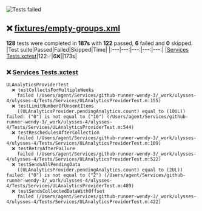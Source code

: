 ![Tests failed](https://img.shields.io/badge/tests-122%20passed%2C%206%20failed-critical)
## ❌ <a id="user-content-r0" href="#r0">fixtures/empty-groups.xml</a>
**128** tests were completed in **187s** with **122** passed, **6** failed and **0** skipped.
|Test suite|Passed|Failed|Skipped|Time|
|:---|---:|---:|---:|---:|
|[Services Tests.xctest](#r0s0)|122✅|6❌||173s|
### ❌ <a id="user-content-r0s0" href="#r0s0">Services Tests.xctest</a>
```
ULAnalyticsProviderTest
  ❌ testCollectsForMultipleWeeks
	failed (/Users/agent/Services/github-runner-wendy-3/_work/ulysses-4/ulysses-4/Tests/Services/ULAnalyticsProviderTest.m:155)
  ❌ testLimitNumberOfUnsentItems
	((ULAnalyticsProvider.pendingAnalytics.count) equal to (10UL)) failed: ("0") is not equal to ("10") (/Users/agent/Services/github-runner-wendy-3/_work/ulysses-4/ulysses-4/Tests/Services/ULAnalyticsProviderTest.m:544)
  ❌ testReschedulesAfterCollection
	failed (/Users/agent/Services/github-runner-wendy-3/_work/ulysses-4/ulysses-4/Tests/Services/ULAnalyticsProviderTest.m:109)
  ❌ testRetryAfterFailure
	failed (/Users/agent/Services/github-runner-wendy-3/_work/ulysses-4/ulysses-4/Tests/Services/ULAnalyticsProviderTest.m:522)
  ❌ testSendsAllPendingData
	((ULAnalyticsProvider.pendingAnalytics.count) equal to (2UL)) failed: ("0") is not equal to ("2") (/Users/agent/Services/github-runner-wendy-3/_work/ulysses-4/ulysses-4/Tests/Services/ULAnalyticsProviderTest.m:489)
  ❌ testSendsCollectedDataWithOffset
	failed (/Users/agent/Services/github-runner-wendy-3/_work/ulysses-4/ulysses-4/Tests/Services/ULAnalyticsProviderTest.m:422)
```